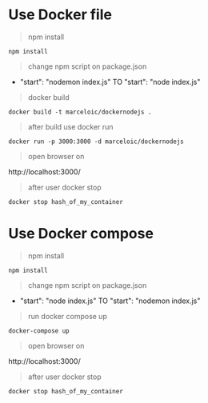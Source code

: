 # Use Docker file

> npm install

```npm install```

> change npm script on package.json
- "start": "nodemon index.js" TO "start": "node index.js"

> docker build

```docker build -t marceloic/dockernodejs .```

> after build use docker run

```docker run -p 3000:3000 -d marceloic/dockernodejs```

> open browser on 

http://localhost:3000/

> after user docker stop

```docker stop hash_of_my_container```

# Use Docker compose

> npm install

```npm install```

> change npm script on package.json
- "start": "node index.js" TO "start": "nodemon index.js"

> run docker compose up

```docker-compose up```

> open browser on 
 
http://localhost:3000/

> after user docker stop

```docker stop hash_of_my_container```
